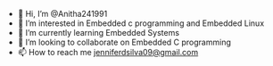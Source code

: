 - 👋 Hi, I’m @Anitha241991
- 👀 I’m interested in Embedded c programming and Embedded Linux
- 🌱 I’m currently learning Embedded Systems
- 💞️ I’m looking to collaborate on Embedded C programming
- 📫 How to reach me jenniferdsilva09@gmail.com

<!---
Anitha241991/Anitha241991 is a ✨ special ✨ repository because its `README.md` (this file) appears on your GitHub profile.
You can click the Preview link to take a look at your changes.
--->

